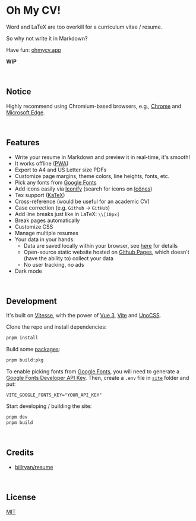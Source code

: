 # Oh My CV!

Word and LaTeX are too overkill for a curriculum vitae / resume.

So why not write it in Markdown?

Have fun: [ohmycv.app](https://ohmycv.app/)

**WIP**


&nbsp;

## Notice

Highly recommend using Chromium-based browsers, e.g., [Chrome](https://www.google.com/chrome/) and [Microsoft Edge](https://www.microsoft.com/en-us/edge).


&nbsp;

## Features

- Write your resume in Markdown and preview it in real-time, it's smooth!
- It works offline ([PWA](https://developer.mozilla.org/en-US/docs/Web/Progressive_web_apps))
- Export to A4 and US Letter size PDFs
- Customize page margins, theme colors, line heights, fonts, etc.
- Pick any fonts from [Google Fonts](https://fonts.google.com/)
- Add icons easily via [Iconify](https://github.com/iconify/iconify) (search for icons on [Icônes](https://icones.js.org/))
- Tex support ([KaTeX](https://github.com/KaTeX/KaTeX))
- Cross-reference (would be useful for an academic CV)
- Case correction (e.g. `Github` -> `GitHub`)
- Add line breaks just like in LaTeX: `\\[10px]`
- Break pages automatically
- Customize CSS
- Manage multiple resumes
- Your data in your hands:
  - Data are saved locally within your browser, see [here](https://localforage.github.io/localForage/) for details
  - Open-source static website hosted on [Github Pages](https://pages.github.com/), which doesn't (have the ability to) collect your data
  - No user tracking, no ads
- Dark mode


&nbsp;

## Development

It's built on [Vitesse](https://github.com/antfu/vitesse), with the power of [Vue 3](https://github.com/vuejs/vue-next), [Vite](https://github.com/vitejs/vite) and [UnoCSS](https://github.com/antfu/unocss).

Clone the repo and install dependencies:

```bash
pnpm install
```

Build some [packages](packages):

```bash
pnpm build:pkg
```

To enable picking fonts from [Google Fonts](https://fonts.google.com/), you will need to generate a [Google Fonts Developer API Key](https://developers.google.com/fonts/docs/developer_api#APIKey). Then, create a `.env` file in [`site`](site/) folder and put:

```
VITE_GOOGLE_FONTS_KEY="YOUR_API_KEY"
```

Start developing / building the site:

```bash
pnpm dev
pnpm build
```


&nbsp;

## Credits

- [billryan/resume](https://github.com/billryan/resume)


&nbsp;

## License

[MIT](LICENSE)
